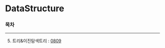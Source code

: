 # DataStructure
### 목차
---------
5. 트리&이진탐색트리 : [0809](https://github.com/simfrog/DataStructure/blob/main/Tree/0809.md)
